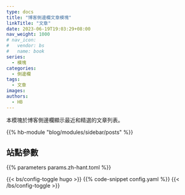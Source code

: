 ```yaml
---
type: docs
title: "博客側邊欄文章模塊"
linkTitle: "文章"
date: 2023-06-19T19:03:29+08:00
nav_weight: 1000
# nav_icon:
#   vendor: bs
#   name: book
series:
  - 模塊
categories:
  - 側邊欄
tags:
  - 文章
images:
authors:
  - HB
---
```


本模塊於博客側邊欄顯示最近和精選的文章列表。

<!--more-->

{{% hb-module "blog/modules/sidebar/posts" %}}

## 站點參數

{{% parameters params.zh-hant.toml %}}

{{< bs/config-toggle hugo >}}
{{% code-snippet config.yaml %}}
{{< /bs/config-toggle >}}
